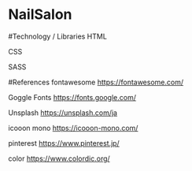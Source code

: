 # NailSalon

#Technology / Libraries
HTML

CSS

SASS

#References
fontawesome
https://fontawesome.com/

Goggle Fonts
https://fonts.google.com/

Unsplash
https://unsplash.com/ja

icooon mono
https://icooon-mono.com/

pinterest
https://www.pinterest.jp/ 

color
https://www.colordic.org/
